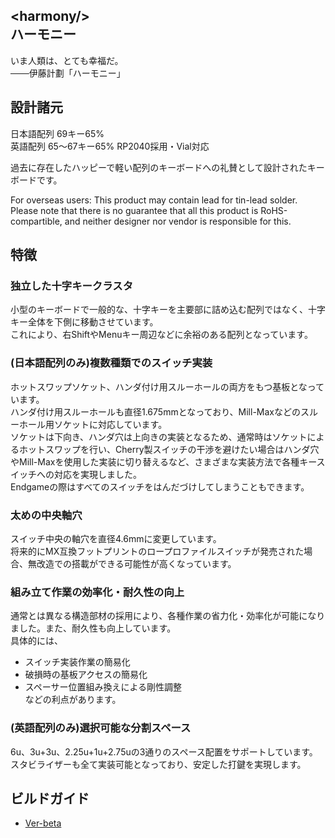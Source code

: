 \<harmony/>  
ハーモニー
----------------------------
いま人類は、とても幸福だ。  
───伊藤計劃「ハーモニー」
## 設計諸元
日本語配列 69キー65%  
英語配列 65～67キー65%
RP2040採用・Vial対応  
  
過去に存在したハッピーで軽い配列のキーボードへの礼賛として設計されたキーボードです。  
  
For overseas users: This product may contain lead for tin-lead solder.  
Please note that there is no guarantee that all this product is RoHS-compartible, and neither designer nor vendor is responsible for this.  

## 特徴
### 独立した十字キークラスタ
小型のキーボードで一般的な、十字キーを主要部に詰め込む配列ではなく、十字キー全体を下側に移動させています。  
これにより、右ShiftやMenuキー周辺などに余裕のある配列となっています。
### (日本語配列のみ)複数種類でのスイッチ実装
ホットスワップソケット、ハンダ付け用スルーホールの両方をもつ基板となっています。  
ハンダ付け用スルーホールも直径1.675mmとなっており、Mill-Maxなどのスルーホール用ソケットに対応しています。  
ソケットは下向き、ハンダ穴は上向きの実装となるため、通常時はソケットによるホットスワップを行い、Cherry製スイッチの干渉を避けたい場合はハンダ穴やMill-Maxを使用した実装に切り替えるなど、さまざまな実装方法で各種キースイッチへの対応を実現しました。  
Endgameの際はすべてのスイッチをはんだづけしてしまうこともできます。
### 太めの中央軸穴
スイッチ中央の軸穴を直径4.6mmに変更しています。  
将来的にMX互換フットプリントのロープロファイルスイッチが発売された場合、無改造での搭載ができる可能性が高くなっています。
### 組み立て作業の効率化・耐久性の向上
通常とは異なる構造部材の採用により、各種作業の省力化・効率化が可能になりました。また、耐久性も向上しています。  
具体的には、
- スイッチ実装作業の簡易化
- 破損時の基板アクセスの簡易化
- スペーサー位置組み換えによる剛性調整  
などの利点があります。

### (英語配列のみ)選択可能な分割スペース
6u、3u+3u、2.25u+1u+2.75uの3通りのスペース配置をサポートしています。  
スタビライザーも全て実装可能となっており、安定した打鍵を実現します。

## ビルドガイド
- [Ver-beta](https://github.com/Cheena-gb/harmony/blob/main/docs/buildguide.md)
